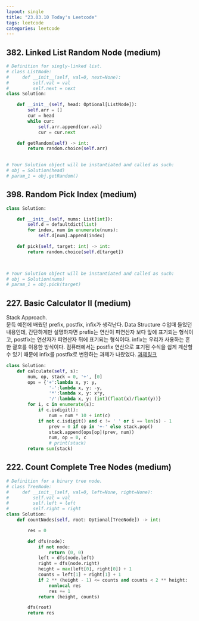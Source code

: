 ```yaml
---
layout: single
title: "23.03.10 Today's Leetcode"
tags: leetcode
categories: leetcode 
---
```


## 382. Linked List Random Node (medium)

```python
# Definition for singly-linked list.
# class ListNode:
#     def __init__(self, val=0, next=None):
#         self.val = val
#         self.next = next
class Solution:

    def __init__(self, head: Optional[ListNode]):
        self.arr = []
        cur = head
        while cur:
            self.arr.append(cur.val)
            cur = cur.next

    def getRandom(self) -> int:
        return random.choice(self.arr)
        

# Your Solution object will be instantiated and called as such:
# obj = Solution(head)
# param_1 = obj.getRandom()
```

## 398. Random Pick Index (medium)

```python
class Solution:

    def __init__(self, nums: List[int]):
        self.d = defaultdict(list)
        for index, num in enumerate(nums):
            self.d[num].append(index)

    def pick(self, target: int) -> int:
        return random.choice(self.d[target])
        


# Your Solution object will be instantiated and called as such:
# obj = Solution(nums)
# param_1 = obj.pick(target)
```

## 227. Basic Calculator II (medium)

Stack Approach.  
문득 예전에 배웠던 prefix, postfix, infix가 생각난다. Data Structure 수업때 들었던 내용인데, 간단하게만 설명하자면
prefix는 연산이 피연산자 보다 앞에 표기되는 형식이고, postfix는 연산자가 피연산자 뒤에 표기되는 형식이다. 
infix는 우리가 사용하는 흔한 괄호를 이용한 방식이다. 컴퓨터에서는 postfix 연산으로 표기된 수식을 쉽게 계산할 수 있기 때문에
infix를 postfix로 변환하는 과제가 나왔었다. [과제링크](https://github.com/junyeong-nero/2021-fall/blob/main/DataStructure/assignment2/to_postfix.h#L5)

```python
class Solution:
    def calculate(self, s):
        num, op, stack = 0, '+', [0]
        ops = {'+':lambda x, y: y, 
                '-':lambda x, y: -y, 
                '*':lambda x, y: x*y, 
                '/':lambda x, y: (int)(float(x)/float(y))}
        for i, c in enumerate(s):
            if c.isdigit():
                num = num * 10 + int(c)
            if not c.isdigit() and c != ' ' or i == len(s) - 1
                prev = 0 if op in '+-' else stack.pop()
                stack.append(ops[op](prev, num))
                num, op = 0, c
                # print(stack)
        return sum(stack)
```

## 222. Count Complete Tree Nodes (medium)

```python
# Definition for a binary tree node.
# class TreeNode:
#     def __init__(self, val=0, left=None, right=None):
#         self.val = val
#         self.left = left
#         self.right = right
class Solution:
    def countNodes(self, root: Optional[TreeNode]) -> int:

        res = 0

        def dfs(node):
            if not node:
                return (0, 0)
            left = dfs(node.left)
            right = dfs(node.right)
            height = max(left[0], right[0]) + 1
            counts = left[1] + right[1] + 1
            if 2 ** (height - 1) <= counts and counts < 2 ** height:
                nonlocal res
                res += 1
            return (height, counts)

        dfs(root)
        return res
```

## 
